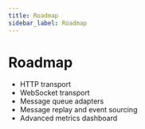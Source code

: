 ```yaml
---
title: Roadmap
sidebar_label: Roadmap
---
```


# Roadmap

- HTTP transport
- WebSocket transport
- Message queue adapters
- Message replay and event sourcing
- Advanced metrics dashboard

